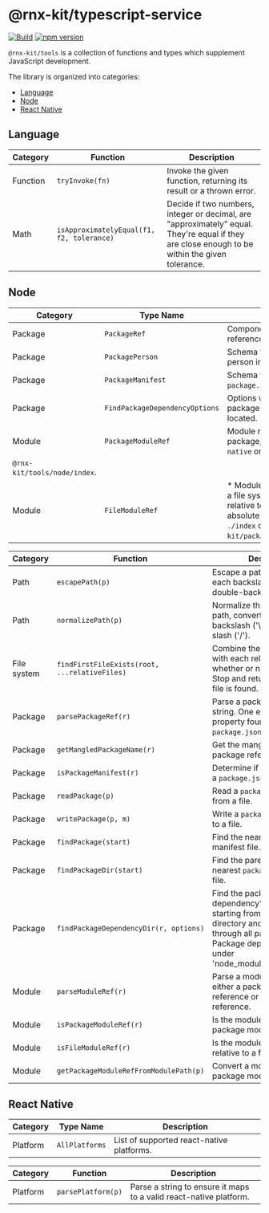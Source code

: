 # @rnx-kit/typescript-service

[![Build](https://github.com/microsoft/rnx-kit/actions/workflows/build.yml/badge.svg)](https://github.com/microsoft/rnx-kit/actions/workflows/build.yml)
[![npm version](https://img.shields.io/npm/v/@rnx-kit/typescript-service)](https://www.npmjs.com/package/@rnx-kit/tools)

`@rnx-kit/tools` is a collection of functions and types which supplement
JavaScript development.

The library is organized into categories:

- [Language](#language)
- [Node](#node)
- [React Native](#react-native)

## Language

| Category | Function                                  | Description                                                                                                                                    |
| -------- | ----------------------------------------- | ---------------------------------------------------------------------------------------------------------------------------------------------- |
| Function | `tryInvoke(fn)`                           | Invoke the given function, returning its result or a thrown error.                                                                             |
| Math     | `isApproximatelyEqual(f1, f2, tolerance)` | Decide if two numbers, integer or decimal, are "approximately" equal. They're equal if they are close enough to be within the given tolerance. |

## Node

| Category                     | Type Name                      | Description                                                                                                                                                                        |
| ---------------------------- | ------------------------------ | ---------------------------------------------------------------------------------------------------------------------------------------------------------------------------------- |
| Package                      | `PackageRef`                   | Components of a package reference                                                                                                                                                  |
| Package                      | `PackagePerson`                | Schema for a reference to a person in `package.json`.                                                                                                                              |
| Package                      | `PackageManifest`              | Schema for the contents of a `package.json` manifest file.                                                                                                                         |
| Package                      | `FindPackageDependencyOptions` | Options which control how package dependecies are located.                                                                                                                         |
| Module                       | `PackageModuleRef`             | Module reference relative to a package, such as `react-native` or                                                                                                                  |
| `@rnx-kit/tools/node/index`. |
| Module                       | `FileModuleRef`                | \* Module reference rooted to a file system location, either relative to a directory, or as an absolute path. For example, `./index` or `/repos/rnx-kit/packages/tools/src/index`. |

| Category    | Function                                      | Description                                                                                                                                                                                        |
| ----------- | --------------------------------------------- | -------------------------------------------------------------------------------------------------------------------------------------------------------------------------------------------------- |
| Path        | `escapePath(p)`                               | Escape a path by replacing each backslash ('\\') with a double-backslash ("\\\\").                                                                                                                 |
| Path        | `normalizePath(p)`                            | Normalize the separators in a path, converting each backslash ('\\') to a foreward slash ('/').                                                                                                    |
| File system | `findFirstFileExists(root, ...relativeFiles)` | Combine the root directory with each relative file, testing whether or not the file exists. Stop and return as soon as a file is found.                                                            |
| Package     | `parsePackageRef(r)`                          | Parse a package reference string. One exaple is `name` property found in `package.json`.                                                                                                           |
| Package     | `getMangledPackageName(r)`                    | Get the mangled name for a package reference.                                                                                                                                                      |
| Package     | `isPackageManifest(r)`                        | Determine if the given object is a `package.json` manifest.                                                                                                                                        |
| Package     | `readPackage(p)`                              | Read a `package.json` manifest from a file.                                                                                                                                                        |
| Package     | `writePackage(p, m)`                          | Write a `package.json` manifest to a file.                                                                                                                                                         |
| Package     | `findPackage(start)`                          | Find the nearest `package.json` manifest file.                                                                                                                                                     |
| Package     | `findPackageDir(start)`                       | Find the parent directory of the nearest `package.json` manifest file.                                                                                                                             |
| Package     | `findPackageDependencyDir(r, options)`        | Find the package dependency's directory, starting from the given directory and moving outward, through all parent directories. Package dependencies exist under 'node_modules/[`scope`]/[`name`]'. |
| Module      | `parseModuleRef(r)`                           | Parse a module reference into either a package module reference or a file module reference.                                                                                                        |
| Module      | `isPackageModuleRef(r)`                       | Is the module reference a package module reference?                                                                                                                                                |
| Module      | `isFileModuleRef(r)`                          | Is the module reference relative to a file location?                                                                                                                                               |
| Module      | `getPackageModuleRefFromModulePath(p)`        | Convert a module path to a package module reference.                                                                                                                                               |

## React Native

| Category | Type Name      | Description                               |
| -------- | -------------- | ----------------------------------------- |
| Platform | `AllPlatforms` | List of supported react-native platforms. |

| Category | Function           | Description                                                        |
| -------- | ------------------ | ------------------------------------------------------------------ |
| Platform | `parsePlatform(p)` | Parse a string to ensure it maps to a valid react-native platform. |
